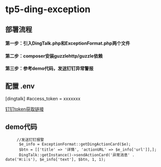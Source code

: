 # tp5-ding-exception

## 部署流程
#### 第一步：引入DingTalk.php和ExceptionFormat.php两个文件
#### 第二步：composer安装guzzlehttp/guzzle依赖
#### 第三步：参考demo代码，发送钉钉异常警报

## 配置 .env
[dingtalk]
#access_token = xxxxxxx

[钉钉token获取链接](https://open-doc.dingtalk.com/docs/doc.htm?spm=a219a.7629140.0.0.karFPe&treeId=257&articleId=105735&docType=1)

## demo代码
         //发送钉钉报警
          $e_info = ExceptionFormat::getDingActionCard($e);
          $btn = [['title' => '详情', 'actionURL' => $e_info['url']],];
          DingTalk::getInstance()->sendActionCard('异常消息' . date('H:i:s'), $e_info['text'], $btn, 1, 1);
